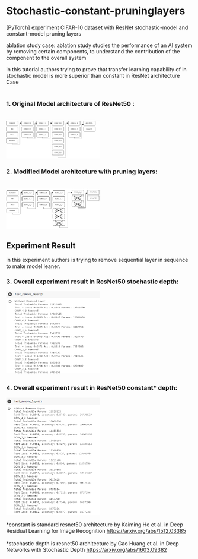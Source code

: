 # Stochastic-constant-pruninglayers
[PyTorch] experiment CIFAR-10 dataset with ResNet stochastic-model and constant-model pruning layers 

ablation study case:
ablation study studies the performance of an AI system by removing certain components, to understand the contribution of the component to the overall system

in this tutorial authors trying to prove that transfer learning capability of in stochastic model is more superior than constant in ResNet architecture Case<br/><br/>

### <b>1. Original Model architecture of ResNet50 : </b> <br/><br/>
<img src="https://github.com/Anderies/stochastic-constant-pruninglayers/blob/master/Figure/CONV_BEFORE_1.png" width="50%" height="50%">

### <b>2. Modified Model architecture with pruning layers: </b> <br/><br/>
<img src="https://github.com/Anderies/stochastic-constant-pruninglayers/blob/master/Figure/CONV-AFTER-1.png" width="50%" height="50%">

## Experiment Result 

in this experiment authors is trying to remove sequential layer in sequence to make model leaner.

### <b>3. Overall experiment result in ResNet50 stochastic depth: </b><br/>
<img src="https://github.com/Anderies/stochastic-constant-pruninglayers/blob/master/Figure/stochastic%20experiment.png" width="50%" height="50%">

### <b>4. Overall experiment result in ResNet50 constant* depth: </b><br/>
<img src="https://github.com/Anderies/stochastic-constant-pruninglayers/blob/master/Figure/constant%20experiment.png" width="50%" height="50%">

*constant is standard resnet50 architecture by Kaiming He et al. in Deep Residual Learning for Image Recognition https://arxiv.org/abs/1512.03385 <br/><br/>
*stochastic depth is resnet50 architecture by Gao Huang et al. in Deep Networks with Stochastic Depth https://arxiv.org/abs/1603.09382
